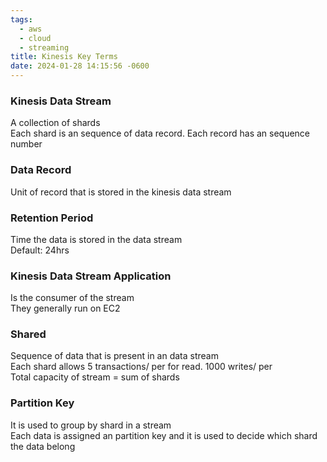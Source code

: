 ```yaml
---
tags:
  - aws
  - cloud
  - streaming
title: Kinesis Key Terms
date: 2024-01-28 14:15:56 -0600
---
```


### Kinesis Data Stream

A collection of shards  
Each shard is an sequence of data record. Each record has an sequence number

### Data Record

Unit of record that is stored in the kinesis data stream

### Retention Period

Time the data is stored in the data stream  
Default: 24hrs

### Kinesis Data Stream Application

Is the consumer of the stream  
They generally run on EC2

### Shared

Sequence of data that is present in an data stream  
Each shard allows 5 transactions/ per for read. 1000 writes/ per  
Total capacity of stream = sum of shards

### Partition Key

It is used to group by shard in a stream  
Each data is assigned an partition key and it is used to decide which shard the data belong
